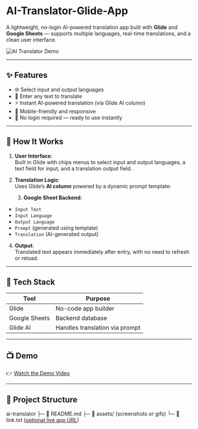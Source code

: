 # AI-Translator-Glide-App
A lightweight, no-login AI-powered translation app built with **Glide** and **Google Sheets** — supports multiple languages, real-time translations, and a clean user interface.

![AI Translator Demo]( https://drive.google.com/file/d/1oQ-96xdyt-3-4sSqFThH2p8VTPW9usuR/view?usp=sharing  ) 

---

## ✨ Features

- 🌐 Select input and output languages
- 📝 Enter any text to translate
- ⚡ Instant AI-powered translation (via Glide AI column)
- 📱 Mobile-friendly and responsive
- 🔐 No login required — ready to use instantly

---

## 🚀 How It Works

1. **User Interface**:  
   Built in Glide with chips menus to select input and output languages, a text field for input, and a translation output field.

2. **Translation Logic**:  
   Uses Glide’s **AI column** powered by a dynamic prompt template:

   3. **Google Sheet Backend**:
- `Input Text`
- `Input Language`
- `Output Language`
- `Prompt` (generated using template)
- `Translation` (AI-generated output)

4. **Output**:  
Translated text appears immediately after entry, with no need to refresh or reload.

---

## 🧠 Tech Stack

| Tool         | Purpose                     |
|--------------|-----------------------------|
| Glide        | No-code app builder         |
| Google Sheets| Backend database            |
| Glide AI     | Handles translation via prompt |

---

## 📺 Demo

👉 [Watch the Demo Video]([link-to-your-video](https://drive.google.com/file/d/1oQ-96xdyt-3-4sSqFThH2p8VTPW9usuR/view?usp=sharing)) 

---

## 📁 Project Structure
 ai-translator
├─ 📄 README.md
├─ 📸 assets/ (screenshots or gifs)
└─ 🔗 link.txt ([optional live app URL](https://ai-translator-fhzs.glide.page))

